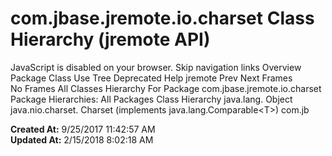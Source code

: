 # com.jbase.jremote.io.charset Class Hierarchy (jremote   API)

JavaScript is disabled on your browser. Skip navigation links Overview Package Class Use Tree Deprecated Help jremote Prev Next Frames No Frames All Classes Hierarchy For Package com.jbase.jremote.io.charset Package Hierarchies: All Packages Class Hierarchy java.lang. Object java.nio.charset. Charset (implements java.lang.Comparable&lt;T&gt;) com.jb  

**Created At:** 9/25/2017 11:42:57 AM  
**Updated At:** 2/15/2018 8:02:18 AM  

